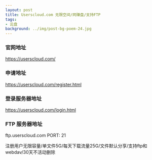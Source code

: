 ```yaml
---
layout: post
title: Userscloud.com 无限空间/网赚盘/支持FTP
tags:
- 云盘
background: ../img/post-bg-poem-24.jpg
---
```


### 官网地址
https://userscloud.com/

### 申请地址
https://userscloud.com/register.html

### 登录服务器地址
https://userscloud.com/login.html

### FTP 服务器地址
ftp.userscloud.com  PORT: 21

注册用户无限容量/单文件5G/每天下载流量25G/文件默认分享/支持ftp和webdav/30天不活动删除